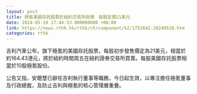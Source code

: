 ```yaml
---
layout: post
title: 極氪美國存託股票於紐約交易所掛牌　每股定價21美元
date: 2024-05-10 17:44:53.000000000 +08:00
link: https://news.rthk.hk/rthk/ch/component/k2/1752642-20240510.htm
categories: rthk
---
```


吉利汽車公布，旗下極氪的美國存託股票，每股初步發售價定為21美元，相當於約164.43港元，將於紐約時間周五在紐約證券交易所買賣。每股美國存託股票相當於10股極氪股份。

公告又指，安聰慧已辭任吉利執行董事等職務，今日起生效，以專注擔任極氪董事及行政總裁，及防止吉利與極氪的核心管理層重疊。
